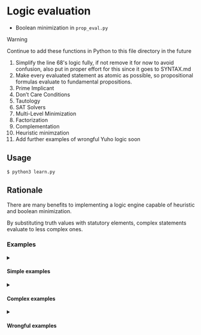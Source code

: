 # Logic evaluation 

* Boolean minimization in `prop_eval.py`

> [!WARNING]
> Continue to add these functions in Python to this file directory in the future
>
> 1. Simplify the line 68's logic fully, if not remove it for now to avoid confusion, also put in proper effort for this since it goes to SYNTAX.md
> 1. Make every evaluated statement as atomic as possible, so propositional formulas evaluate to fundamental propositions.
> 2. Prime Implicant
> 3. Don’t Care Conditions
> 4. Tautology
> 5. SAT Solvers
> 6. Multi-Level Minimization
> 7. Factorization
> 8. Complementation
> 9. Heuristic minimzation
> 10. Add further examples of wrongful Yuho logic soon

## Usage

```console
$ python3 learn.py
```

## Rationale
  
There are many benefits to implementing a logic engine capable of heuristic and boolean minimization.  
  
By substituting truth values with statutory elements, complex statements evaluate to less complex ones.   
  
### Examples

<details>
<summary>
<h4>Simple examples</h4>
</summary>
<br>

```txt
"Driving while intoxicated" IS NOT NOT NOT NOT OFFENCE = "Driving while intoxicated" IS OFFENCE
```

```txt
"Carrying a concealed weapon" AND "Committing theft" IS OFFENCE = "Committing theft" AND "Carrying a concealed weapon" THEN OFFENCE = "Committing theft" AND "Carrying a concealed weapon" -> OFFENCE =
```

```txt
("Carrying a concealed weapon" AND "Committing theft") IS OFFENCE = "Committing theft" IS OFFENCE AND "Carrying a concealed weapon" IS OFFENCE
```

```txt
"Entering the premises without permission" IF AND ONLY IF "Breaking a window" = "Breaking a window" THEN ONLY "Entering the premises without permission" = ONLY "Breaking a window" -> "Entering the premises without permission"
```

```txt
NOT "Assaulting a police officer" IF AND ONLY IF "Acting in self-defense" = "Acting in self-defense" THEN ONLY NOT "Assaulting a police officer" = ONLY "Acting in self-defense" -> NOT "Assaulting a police officer"
```

</details>

<details>
<summary>
<h4>Complex examples</h4>
</summary>
<br>

```txt
("Driving while intoxicated" OR ("Committing vandalism" AND NOT "Paying damages")) IS OFFENCE IF AND ONLY IF (NOT "Providing false testimony" OR "Assisting in investigation") = ("Providing false testimony" -> ("Driving while intoxicated" OR ("Committing vandalism" AND NOT "Paying damages"))) AND (("Driving while intoxicated" OR ("Committing vandalism" AND NOT "Paying damages")) -> (NOT "Providing false testimony" OR "Assisting in investigation"))
```

```txt
((NOT "Trespassing" AND "Breaking a window") OR ("Carrying a concealed weapon" AND NOT "Fleeing from the scene")) IS OFFENCE AND (NOT "Committing theft" IF "Breaking a window") IS OFFENCE = 
((NOT "Trespassing" AND "Breaking a window") OR ("Carrying a concealed weapon" AND NOT "Fleeing from the scene")) IS OFFENCE AND ("Breaking a window" -> NOT "Committing theft") IS OFFENCE
```

```txt
("Fraud" OR (NOT "Embezzlement" AND ("Bribery" OR NOT "Tax evasion"))) AND ("Obstruction of justice" OR (NOT "Tax evasion" AND "Perjury")) IS OFFENCE IF AND ONLY IF (NOT "Obstruction of justice" OR "Cooperation with authorities") = ((("Fraud" OR (NOT "Embezzlement" AND ("Bribery" OR NOT "Tax evasion"))) AND ("Obstruction of justice" OR (NOT "Tax evasion" AND "Perjury"))) -> (NOT "Obstruction of justice" OR "Cooperation with authorities")) AND ((NOT "Obstruction of justice" OR "Cooperation with authorities") -> (("Fraud" OR (NOT "Embezzlement" AND ("Bribery" OR NOT "Tax evasion"))) AND ("Obstruction of justice" OR (NOT "Tax evasion" AND "Perjury"))))
```

```txt
(("Forgery" AND "Counterfeiting") OR NOT ("Breaking and entering" AND "Vandalism")) IF "Being an accomplice" IS OFFENCE AND ("Conspiracy" IF "Murder") IS OFFENCE = ("Being an accomplice" -> (("Forgery" AND "Counterfeiting") OR NOT ("Breaking and entering" AND "Vandalism"))) IS OFFENCE AND ("Murder" -> "Conspiracy") IS OFFENCE
```

```txt
NOT (("Money laundering" AND "Identity theft") OR ("Fraud" AND NOT "Forgery")) IS OFFENCE IF ("Assault" AND "Battery") IS NOT OFFENCE = ("Assault" AND "Battery") -> NOT (("Money laundering" AND "Identity theft") OR ("Fraud" AND NOT "Forgery")) IS OFFENCE
```

</details>

<details>
<summary>
<h4>Wrongful examples</h4>
</summary>
<br>

```txt
"Selling prohibited substances" IS OFFENCE AND IS NOT OFFENCE = WRONGFUL: CONTRADICTION
```

```txt
"Selling prohibited substances" IS OFFENCE OR IS NOT OFFENCE = WRONGFUL: TAUTOLOGY
```

```txt
"Selling prohibited substances" IS OFFENCE IF "Selling prohibited substances" IS OFFENCE = WRONGFUL: CIRCULAR_REASONING
```

</details>
